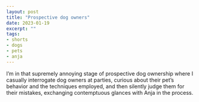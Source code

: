 ```yaml
---
layout: post
title: "Prospective dog owners"
date: 2023-01-19
excerpt: ""
tags:
- shorts
- dogs
- pets
- anja
---
```

I’m in that supremely annoying stage of prospective dog ownership where I casually interrogate dog owners at parties, curious about their pet’s behavior and the techniques employed, and then silently judge them for their mistakes, exchanging contemptuous glances with Anja in the process. 
